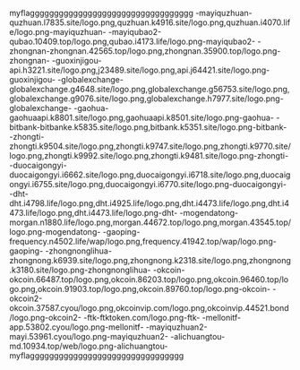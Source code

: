 myflagggggggggggggggggggggggggggggggggg
-mayiquzhuan-quzhuan.l7835.site/logo.png,quzhuan.k4916.site/logo.png,quzhuan.i4070.life/logo.png-mayiquzhuan-
-mayiqubao2-qubao.10409.top/logo.png,qubao.i4173.life/logo.png-mayiqubao2-
-zhongnan-zhongnan.42565.top/logo.png,zhongnan.35900.top/logo.png-zhongnan-
-guoxinjigou-api.h3221.site/logo.png,j23489.site/logo.png,api.j64421.site/logo.png-guoxinjigou-
-globalexchange-globalexchange.g4648.site/logo.png,globalexchange.g56753.site/logo.png,globalexchange.g9076.site/logo.png,globalexchange.h7977.site/logo.png-globalexchange-
-gaohua-gaohuaapi.k8801.site/logo.png,gaohuaapi.k8501.site/logo.png-gaohua-
-bitbank-bitbanke.k5835.site/logo.png,bitbank.k5351.site/logo.png-bitbank-
-zhongti-zhongti.k9504.site/logo.png,zhongti.k9747.site/logo.png,zhongti.k9770.site/logo.png,zhongti.k9992.site/logo.png,zhongti.k9481.site/logo.png-zhongti-
-duocaigongyi-duocaigongyi.i6662.site/logo.png,duocaigongyi.i6718.site/logo.png,duocaigongyi.i6755.site/logo.png,duocaigongyi.i6770.site/logo.png-duocaigongyi-
-dht-dht.i4798.life/logo.png,dht.i4925.life/logo.png,dht.i4473.life/logo.png,dht.i4473.life/logo.png,dht.i4473.life/logo.png-dht-
-mogendatong-morgan.n1880.life/logo.png,morgan.44672.top/logo.png,morgan.43545.top/logo.png-mogendatong-
-gaoping-frequency.n4502.life/wap/logo.png,frequency.41942.top/wap/logo.png-gaoping-
-zhongnonglihua-zhongnong.k6939.site/logo.png,zhongnong.k2318.site/logo.png,zhongnong.k3180.site/logo.png-zhongnonglihua-
-okcoin-okcoin.66487.top/logo.png,okcoin.86203.top/logo.png,okcoin.96460.top/logo.png,okcoin.91903.top/logo.png,okcoin.89760.top/logo.png-okcoin-
-okcoin2-okcoin.37587.cyou/logo.png,okcoinvip.com/logo.png,okcoinvip.44521.bond/logo.png-okcoin2-
-ftk-ftktoken.com/logo.png-ftk-
-mellonitf-app.53802.cyou/logo.png-mellonitf-
-mayiquzhuan2-mayi.53961.cyou/logo.png-mayiquzhuan2-
-alichuangtou-md.10934.top/web/logo.png-alichuangtou-
myflagggggggggggggggggggggggggggggggg
